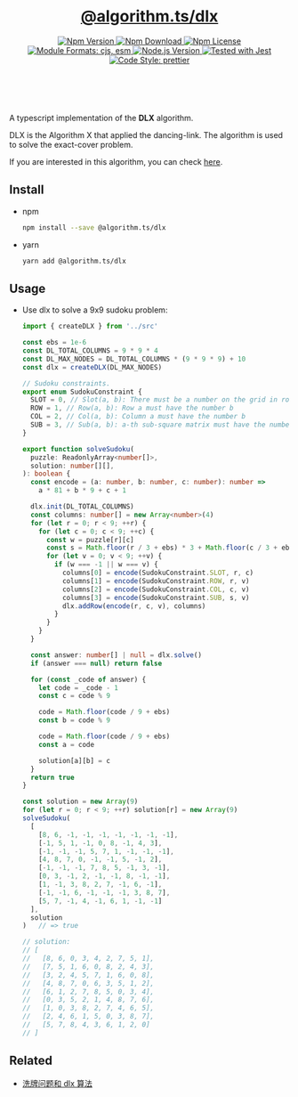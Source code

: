 <header>
  <h1 align="center">
    <a href="https://github.com/guanghechen/algorithm.ts/tree/main/packages/dlx#readme">@algorithm.ts/dlx</a>
  </h1>
  <div align="center">
    <a href="https://www.npmjs.com/package/@algorithm.ts/dlx">
      <img
        alt="Npm Version"
        src="https://img.shields.io/npm/v/@algorithm.ts/dlx.svg"
      />
    </a>
    <a href="https://www.npmjs.com/package/@algorithm.ts/dlx">
      <img
        alt="Npm Download"
        src="https://img.shields.io/npm/dm/@algorithm.ts/dlx.svg"
      />
    </a>
    <a href="https://www.npmjs.com/package/@algorithm.ts/dlx">
      <img
        alt="Npm License"
        src="https://img.shields.io/npm/l/@algorithm.ts/dlx.svg"
      />
    </a>
    <a href="#install">
      <img
        alt="Module Formats: cjs, esm"
        src="https://img.shields.io/badge/module_formats-cjs%2C%20esm-green.svg"
      />
    </a>
    <a href="https://github.com/nodejs/node">
      <img
        alt="Node.js Version"
        src="https://img.shields.io/node/v/@algorithm.ts/dlx"
      />
    </a>
    <a href="https://github.com/facebook/jest">
      <img
        alt="Tested with Jest"
        src="https://img.shields.io/badge/tested_with-jest-9c465e.svg"
      />
    </a>
    <a href="https://github.com/prettier/prettier">
      <img
        alt="Code Style: prettier"
        src="https://img.shields.io/badge/code_style-prettier-ff69b4.svg?style=flat-square"
      />
    </a>
  </div>
</header>
<br/>


A typescript implementation of the **DLX** algorithm.

DLX is the Algorithm X that applied the dancing-link. The algorithm is used to
solve the exact-cover problem.

If you are interested in this algorithm, you can check [here][dlx].


## Install

* npm

  ```bash
  npm install --save @algorithm.ts/dlx
  ```

* yarn

  ```bash
  yarn add @algorithm.ts/dlx
  ```

## Usage

* Use dlx to solve a 9x9 sudoku problem:

  ```typescript
  import { createDLX } from '../src'

  const ebs = 1e-6
  const DL_TOTAL_COLUMNS = 9 * 9 * 4
  const DL_MAX_NODES = DL_TOTAL_COLUMNS * (9 * 9 * 9) + 10
  const dlx = createDLX(DL_MAX_NODES)

  // Sudoku constraints.
  export enum SudokuConstraint {
    SLOT = 0, // Slot(a, b): There must be a number on the grid in row a column b
    ROW = 1, // Row(a, b): Row a must have the number b
    COL = 2, // Col(a, b): Column a must have the number b
    SUB = 3, // Sub(a, b): a-th sub-square matrix must have the number b
  }

  export function solveSudoku(
    puzzle: ReadonlyArray<number[]>,
    solution: number[][],
  ): boolean {
    const encode = (a: number, b: number, c: number): number =>
      a * 81 + b * 9 + c + 1

    dlx.init(DL_TOTAL_COLUMNS)
    const columns: number[] = new Array<number>(4)
    for (let r = 0; r < 9; ++r) {
      for (let c = 0; c < 9; ++c) {
        const w = puzzle[r][c]
        const s = Math.floor(r / 3 + ebs) * 3 + Math.floor(c / 3 + ebs)
        for (let v = 0; v < 9; ++v) {
          if (w === -1 || w === v) {
            columns[0] = encode(SudokuConstraint.SLOT, r, c)
            columns[1] = encode(SudokuConstraint.ROW, r, v)
            columns[2] = encode(SudokuConstraint.COL, c, v)
            columns[3] = encode(SudokuConstraint.SUB, s, v)
            dlx.addRow(encode(r, c, v), columns)
          }
        }
      }
    }

    const answer: number[] | null = dlx.solve()
    if (answer === null) return false

    for (const _code of answer) {
      let code = _code - 1
      const c = code % 9

      code = Math.floor(code / 9 + ebs)
      const b = code % 9

      code = Math.floor(code / 9 + ebs)
      const a = code

      solution[a][b] = c
    }
    return true
  }

  const solution = new Array(9)
  for (let r = 0; r < 9; ++r) solution[r] = new Array(9)
  solveSudoku(
    [
      [8, 6, -1, -1, -1, -1, -1, -1, -1],
      [-1, 5, 1, -1, 0, 8, -1, 4, 3],
      [-1, -1, -1, 5, 7, 1, -1, -1, -1],
      [4, 8, 7, 0, -1, -1, 5, -1, 2],
      [-1, -1, -1, 7, 8, 5, -1, 3, -1],
      [0, 3, -1, 2, -1, -1, 8, -1, -1],
      [1, -1, 3, 8, 2, 7, -1, 6, -1],
      [-1, -1, 6, -1, -1, -1, 3, 8, 7],
      [5, 7, -1, 4, -1, 6, 1, -1, -1]
    ],
    solution
  )   // => true

  // solution:
  // [
  //   [8, 6, 0, 3, 4, 2, 7, 5, 1],
  //   [7, 5, 1, 6, 0, 8, 2, 4, 3],
  //   [3, 2, 4, 5, 7, 1, 6, 0, 8],
  //   [4, 8, 7, 0, 6, 3, 5, 1, 2],
  //   [6, 1, 2, 7, 8, 5, 0, 3, 4],
  //   [0, 3, 5, 2, 1, 4, 8, 7, 6],
  //   [1, 0, 3, 8, 2, 7, 4, 6, 5],
  //   [2, 4, 6, 1, 5, 0, 3, 8, 7],
  //   [5, 7, 8, 4, 3, 6, 1, 2, 0]
  // ]
  ```


## Related

* [洗牌问题和 dlx 算法][dlx]


[homepage]: https://github.com/guanghechen/algorithm.ts/tree/main/packages/dlx#readme
[dlx]: https://me.guanghechen.com/post/algorithm/shuffle/#heading-dlx